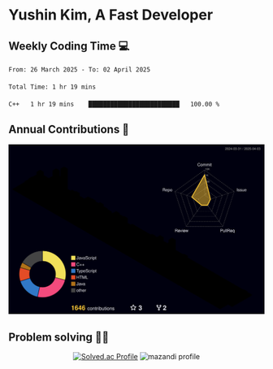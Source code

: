 # Yushin Kim, A Fast Developer

## Weekly Coding Time 💻

<!--START_SECTION:waka-->

```txt
From: 26 March 2025 - To: 02 April 2025

Total Time: 1 hr 19 mins

C++   1 hr 19 mins    █████████████████████████   100.00 %
```

<!--END_SECTION:waka-->

## Annual Contributions 🏃

![](./profile-3d-contrib/profile-night-rainbow.svg)

## Problem solving 👨‍💻

<div align="center">

[![Solved.ac Profile](http://mazassumnida.wtf/api/v2/generate_badge?boj=kys010306)](https://solved.ac/kys010306)
![mazandi profile](http://mazandi.herokuapp.com/api?handle=kys010306&theme=dark)

</div>
